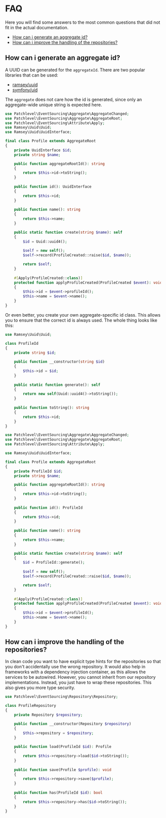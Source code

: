 # FAQ

Here you will find some answers to the most common questions 
that did not fit in the actual documentation.

* [How can i generate an aggregate id?](#how-can-i-generate-an-aggregate-id)
* [How can i improve the handling of the repositories?](#how-can-i-improve-the-handling-of-the-repositories)

## How can i generate an aggregate id?

A UUID can be generated for the `aggregateId`. There are two popular libraries that can be used:

* [ramsey/uuid](https://github.com/ramsey/uuid)
* [symfony/uid](https://symfony.com/doc/current/components/uid.html)

The `aggregate` does not care how the id is generated, since only an aggregate-wide unique string is expected here.

```php
use Patchlevel\EventSourcing\Aggregate\AggregateChanged;
use Patchlevel\EventSourcing\Aggregate\AggregateRoot;
use Patchlevel\EventSourcing\Attribute\Apply;
use Ramsey\Uuid\Uuid;
use Ramsey\Uuid\UuidInterface;

final class Profile extends AggregateRoot
{
    private UuidInterface $id;
    private string $name;

    public function aggregateRootId(): string
    {
        return $this->id->toString();
    }
    
    public function id(): UuidInterface 
    {
        return $this->id;
    }
    
    public function name(): string 
    {
        return $this->name;
    }

    public static function create(string $name): self
    {
        $id = Uuid::uuid4();
    
        $self = new self();
        $self->record(ProfileCreated::raise($id, $name));

        return $self;
    }
    
    #[Apply(ProfileCreated::class)]
    protected function applyProfileCreated(ProfileCreated $event): void 
    {
        $this->id = $event->profileId();
        $this->name = $event->name();
    }
}
```

Or even better, you create your own aggregate-specific id class.
This allows you to ensure that the correct id is always used.
The whole thing looks like this:

```php
use Ramsey\Uuid\Uuid;

class ProfileId 
{
    private string $id;
    
    public function __constructor(string $id) 
    {
        $this->id = $id;
    }
    
    public static function generate(): self 
    {
        return new self(Uuid::uuid4()->toString());
    }
    
    public function toString(): string 
    {
        return $this->id;
    }
}
```

```php
use Patchlevel\EventSourcing\Aggregate\AggregateChanged;
use Patchlevel\EventSourcing\Aggregate\AggregateRoot;
use Patchlevel\EventSourcing\Attribute\Apply;

use Ramsey\Uuid\UuidInterface;

final class Profile extends AggregateRoot
{
    private ProfileId $id;
    private string $name;

    public function aggregateRootId(): string
    {
        return $this->id->toString();
    }
    
    public function id(): ProfileId 
    {
        return $this->id;
    }
    
    public function name(): string 
    {
        return $this->name;
    }

    public static function create(string $name): self
    {
        $id = ProfileId::generate();
    
        $self = new self();
        $self->record(ProfileCreated::raise($id, $name));

        return $self;
    }
    
    #[Apply(ProfileCreated::class)]
    protected function applyProfileCreated(ProfileCreated $event): void 
    {
        $this->id = $event->profileId();
        $this->name = $event->name();
    }
}
```

## How can i improve the handling of the repositories?

In clean code you want to have explicit type hints for the repositories 
so that you don't accidentally use the wrong repository. 
It would also help in frameworks with a dependency injection container, 
as this allows the services to be autowired. 
However, you cannot inherit from our repository implementations. 
Instead, you just have to wrap these repositories. 
This also gives you more type security.

```php
use Patchlevel\EventSourcing\Repository\Repository;

class ProfileRepository 
{
    private Repository $repository;

    public function __constructor(Repository $repository) 
    {
        $this->repository = $repository;
    }
    
    public function load(ProfileId $id): Profile 
    {
        return $this->repository->load($id->toString());
    }
    
    public function save(Profile $profile): void 
    {
        return $this->repository->save($profile);
    }
    
    public function has(ProfileId $id): bool 
    {
        return $this->repository->has($id->toString());
    }
}
```
